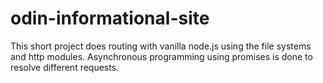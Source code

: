 # odin-informational-site

This short project does routing with vanilla node.js using the file systems and http modules. Asynchronous programming using promises is done to resolve different requests.
